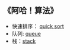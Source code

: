 ## 《阿哈！算法》
* 快速排序： [quick sort](quicksort/quicksort.py)
* 队列: [queue](queue/queue.py)
* 栈：[stack](stack/stack.py)